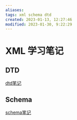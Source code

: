 ```yaml
---
aliases: 
tags: xml schema dtd
created: 2023-01-13, 12:27:46
modified: 2023-01-30, 9:22:29
---
```

# XML 学习笔记

## DTD

[dtd笔记](xml_dtd.md)



## Schema

[schema笔记](xml_schema.md)

